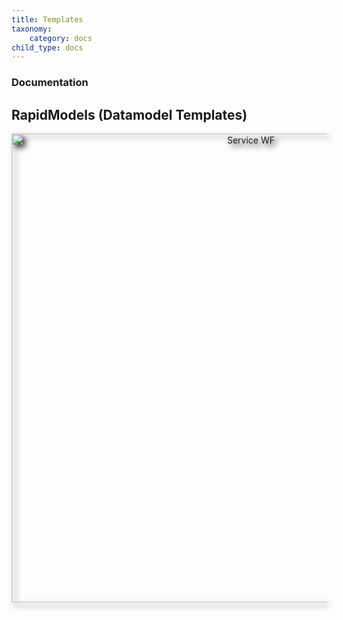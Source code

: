 ```yaml
---
title: Templates
taxonomy:
    category: docs
child_type: docs
---
```


### Documentation

## **RapidModels (Datamodel Templates)**

<p style="text-align:center;"><img src="https://docs.exolynk.com/templates/service-wf-animated-7_en.gif" alt="Service WF" style="width: 750px; -webkit-filter: drop-shadow(5px 5px 5px #222); filter: drop-shadow(5px 5px 5px #222);"></p>


<footer>
    <link rel="stylesheet" type="text/css" href="https://ui5.sap.com/resources/sap/ui/core/themes/base/SAP-icons.css">
    <style>
      @font-face {
      font-family: "ui5-icon-font";
      src: url(https://docs.exolynk.com/cdn/SAP-icons.ttf) format("truetype");
      }
      p.ui5-icon { 
      font-family: "ui5-icon-font";
    }
    </style>
</footer>